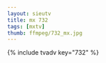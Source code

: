 ```yaml
--- 
layout: sieutv
title: mx 732
tags: [mxtv]
thumb: ffmpeg/732_mx.jpg
---
```

{% include tvadv key="732" %} 
